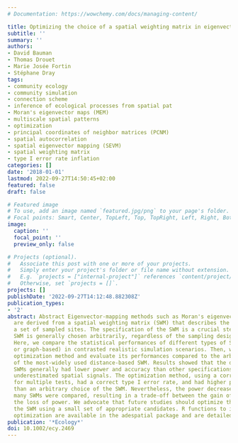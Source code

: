 ```yaml
---
# Documentation: https://wowchemy.com/docs/managing-content/

title: Optimizing the choice of a spatial weighting matrix in eigenvector-based methods
subtitle: ''
summary: ''
authors:
- David Bauman
- Thomas Drouet
- Marie Josée Fortin
- Stéphane Dray
tags:
- community ecology
- community simulation
- connection scheme
- inference of ecological processes from spatial pat
- Moran's eigenvector maps (MEM)
- multiscale spatial patterns
- optimization
- principal coordinates of neighbor matrices (PCNM)
- spatial autocorrelation
- spatial eigenvector mapping (SEVM)
- spatial weighting matrix
- type I error rate inflation
categories: []
date: '2018-01-01'
lastmod: 2022-09-27T14:50:45+02:00
featured: false
draft: false

# Featured image
# To use, add an image named `featured.jpg/png` to your page's folder.
# Focal points: Smart, Center, TopLeft, Top, TopRight, Left, Right, BottomLeft, Bottom, BottomRight.
image:
  caption: ''
  focal_point: ''
  preview_only: false

# Projects (optional).
#   Associate this post with one or more of your projects.
#   Simply enter your project's folder or file name without extension.
#   E.g. `projects = ["internal-project"]` references `content/project/deep-learning/index.md`.
#   Otherwise, set `projects = []`.
projects: []
publishDate: '2022-09-27T14:12:48.882308Z'
publication_types:
- '2'
abstract: Abstract Eigenvector-mapping methods such as Moran's eigenvector maps (MEM)
  are derived from a spatial weighting matrix (SWM) that describes the relations among
  a set of sampled sites. The specification of the SWM is a crucial step, but the
  SWM is generally chosen arbitrarily, regardless of the sampling design characteristics.
  Here, we compare the statistical performances of different types of SWMs (distance-based
  or graph-based) in contrasted realistic simulation scenarios. Then, we present an
  optimization method and evaluate its performances compared to the arbitrary choice
  of the most-widely used distance-based SWM. Results showed that the distance-based
  SWMs generally had lower power and accuracy than other specifications, and strongly
  underestimated spatial signals. The optimization method, using a correction procedure
  for multiple tests, had a correct type I error rate, and had higher power and accuracy
  than an arbitrary choice of the SWM. Nevertheless, the power decreased when too
  many SWMs were compared, resulting in a trade-off between the gain of accuracy and
  the loss of power. We advocate that future studies should optimize the choice of
  the SWM using a small set of appropriate candidates. R functions to implement the
  optimization are available in the adespatial package and are detailed in a tutorial.
publication: '*Ecology*'
doi: 10.1002/ecy.2469
---
```

